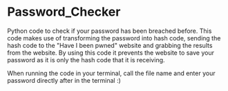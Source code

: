 # Password_Checker
Python code to check if your password has been breached before. This code makes use of transforming the password into hash code, sending the hash code to the "Have I been pwned" website and grabbing the results from the website. By using this code it prevents the website to save your password as it is only the hash code that it is receiving.

When running the code in your terminal, call the file name and enter your password directly after in the terminal :)
